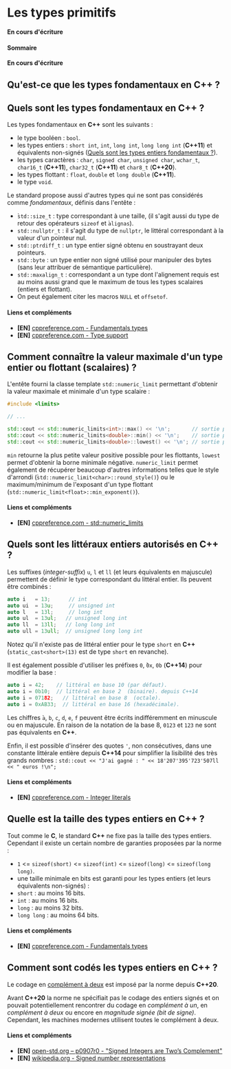 # Les types primitifs

**En cours d'écriture**

#### Sommaire

**En cours d'écriture**

## Qu'est-ce que les types fondamentaux en C++ ?

## Quels sont les types fondamentaux en C++ ?

Les types fondamentaux en **C++** sont les suivants :
 - le type booléen : `bool`.
 - les types entiers : `short int`, `int`, `long int`, `long long int` (**C++11**) et équivalents non-signés ([Quels sont les types entiers fondamentaux ?](404)).
 - les types caractères : `char`, `signed char`, `unsigned char`, `wchar_t`, `char16_t` (**C++11**), `char32_t` (**C++11**) et `char8_t` (**C++20**).
 - les types flottant : `float`, `double` et `long double` (**C++11**).
 - le type `void`.

Le standard propose aussi d'autres types qui ne sont pas considérés comme *fondamentaux*, définis dans l'entête *<cstddef>* :
 - ̀`std::size_t` : type correspondant à une taille, (il s'agit aussi du type de retour des opérateurs `sizeof` et ̀`alignas`).
 - `std::nullptr_t` : il s'agit du type de `nullptr`, le littéral correspondant à la valeur d'un pointeur nul.
 - `std::ptrdiff_t` : un type entier signé obtenu en soustrayant deux pointeurs.
 - `std::byte` : un type entier non signé utilisé pour manipuler des bytes (sans leur attribuer de sémantique particulière).
 - `std::maxalign_t` : correspondant a un type dont l'alignement requis est au moins aussi grand que le maximum de tous les types scalaires (entiers et flottant).
 - On peut également citer les macros `NULL` et `offsetof`.

#### Liens et compléments
  - **[EN]** [cppreference.com - Fundamentals types](https://en.cppreference.com/w/cpp/language/types)
  - **[EN]** [cppreference.com - Type support](https://en.cppreference.com/w/cpp/types)

## Comment connaître la valeur maximale d'un type entier ou flottant (scalaires) ?

L'entête *<limits>* fourni la classe template `std::numeric_limit` permettant d'obtenir la valeur maximale et minimale d'un type scalaire :

```cpp
#include <limits>

// ...

std::cout << std::numeric_limits<int>::max() << '\n';       // sortie possible : 2147483647
std::cout << std::numeric_limits<double>::min() << '\n';    // sortie possible : 2.22507e-308
std::cout << std::numeric_limits<double>::lowest() << '\n'; // sortie possible : -1.79769e+308
```

`min` retourne la plus petite valeur positive possible pour les flottants, `lowest` permet d'obtenir la borne minimale négative. `numeric_limit` permet également de récupérer beaucoup d'autres informations telles que le style d'arrondi (̀`std::numeric_limit<char>::round_style()`) ou le maximum/minimum de l'exposant d'un type flottant (`std::numeric_limit<float>::min_exponent()`).

#### Liens et compléments
  - **[EN]** [cppreference.com - std::numeric_limits](https://en.cppreference.com/w/cpp/types/numeric_limits)

## Quels sont les littéraux entiers autorisés en C++ ?

Les suffixes (*integer-suffix*) `u`, `l` et `ll` (et leurs équivalents en majuscule) permettent de définir le type correspondant du littéral entier. Ils peuvent être combinés :

```cpp
auto i   = 13;      // int
auto ui  = 13u;     // unsigned int
auto l   = 13l;     // long int
auto ul  = 13ul;   // unsigned long int
auto ll  = 13ll;   // long long int
auto ull = 13ull;  // unsigned long long int
```

Notez qu'il n'existe pas de littéral entier pour le type `short` en **C++** (`static_cast<short>(13)` est de type `short` en revanche).

Il est également possible d'utiliser les préfixes `0`, ̀`0x`, `0b` (**C++14**) pour modifier la base :

```cpp
auto i = 42;    // littéral en base 10 (par défaut).
auto i = 0b10;  // littéral en base 2  (binaire). depuis C++14
auto i = 07182;   // littéral en base 8  (octale).
auto i = 0xAB33;  // littéral en base 16 (hexadécimale).
```

Les chiffres ̀`a`, `b`, `c`, `d`, `e`, `f` peuvent être écrits indifféremment en minuscule ou en majuscule. En raison de la notation de la base 8, `0123` et `123` ne sont pas équivalents en **C++**.

Enfin, il est possible d'insérer des quotes `'`, non consécutives, dans une constante littérale entière depuis **C++14** pour simplifier la lisibilité des très grands nombres : `std::cout << "J'ai gagné : " << 18'207'395'723'507ll << " euros !\n";`

#### Liens et compléments
  - **[EN]** [cppreference.com - Integer literals](https://en.cppreference.com/w/cpp/language/integer_literal)

## Quelle est la taille des types entiers en C++ ?

Tout comme le **C**, le standard **C++** ne fixe pas la taille des types entiers. Cependant il existe un certain nombre de garanties proposées par la norme :
 - `1` <= `sizeof(short)` <= `sizeof(int)` <= `sizeof(long)` <= `sizeof(long long)`.
 - une taille minimale en bits est garanti pour les types entiers (et leurs équivalents non-signés) :
  - `short` : au moins 16 bits.
  - `int` : au moins 16 bits.
  - `long` : au moins 32 bits.
  - `long long` : au moins 64 bits.

#### Liens et compléments
 - **[EN]** [cppreference.com - Fundamentals types](https://en.cppreference.com/w/cpp/language/types)

## Comment sont codés les types entiers en C++ ?

Le codage en [complément à deux](https://fr.wikipedia.org/wiki/Compl%C3%A9ment\_%C3%A0\_deux) est imposé par la norme depuis **C++20**.

Avant **C++20** la norme ne spécifiait pas le codage des entiers signés et on pouvait potentiellement rencontrer du codage en *complément à un*, en *complément à deux* ou encore en *magnitude signée (bit de signe)*. Cependant, les machines modernes utilisent toutes le complément à deux.

#### Liens et compléments
 - **[EN]** [open-std.org – p0907r0 - "Signed Integers are Two’s Complement"](http://www.open-std.org/jtc1/sc22/wg21/docs/papers/2018/p0907r0.html)
 - **[EN]** [wikipedia.org - Signed number representations](https://en.wikipedia.org/wiki/Signed\_number\_representations#Signed\_magnitude\_representation)
